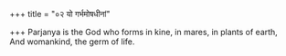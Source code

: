 +++
title = "०२ यो गर्भमोषधीनां"

+++
Parjanya is the God who forms in kine, in mares, in plants of earth,  
     And womankind, the germ of life.